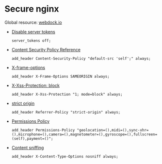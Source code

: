 # Secure nginx

Global resource: [webdock.io](https://webdock.io/en/docs/how-guides/security-guides/how-to-configure-security-headers-in-nginx-and-apache)

* [Disable server tokens](https://nginx.org/en/docs/http/ngx_http_core_module.html#server_tokens)

  ```nginx
  server_tokens off;
  ```

* [Content Security Policy Reference](https://content-security-policy.com/)

  ```nginx
  add_header Content-Security-Policy "default-src 'self';" always;
  ```

* [X-frame-options](https://developer.mozilla.org/en-US/docs/Web/HTTP/Headers/X-Frame-Options#sameorigin)

  ```nginx
  add_header X-Frame-Options SAMEORIGIN always;
  ```

* [X-Xss-Protection: block](https://docs.nginx.com/nginx-management-suite/acm/how-to/policies/proxy-response-headers/)

  ```nginx
  add_header X-Xss-Protection "1; mode=block" always;
  ```

* [strict origin](https://developer.mozilla.org/en-US/docs/Web/HTTP/Headers/Referrer-Policy#strict-origin)

  ```nginx
  add_header Referrer-Policy "strict-origin" always;
  ```

* [Permissions Policy](https://developer.mozilla.org/en-US/docs/Web/HTTP/Headers/Permissions-Policy)

  ```nginx
  add_header Permissions-Policy "geolocation=(),midi=(),sync-xhr=(),microphone=(),camera=(),magnetometer=(),gyroscope=(),fullscreen=(self),payment=()";
  ```

* [Content sniffing](https://en.wikipedia.org/wiki/Content_sniffing)

  ```nginx
  add_header X-Content-Type-Options nosniff always;
  ```
